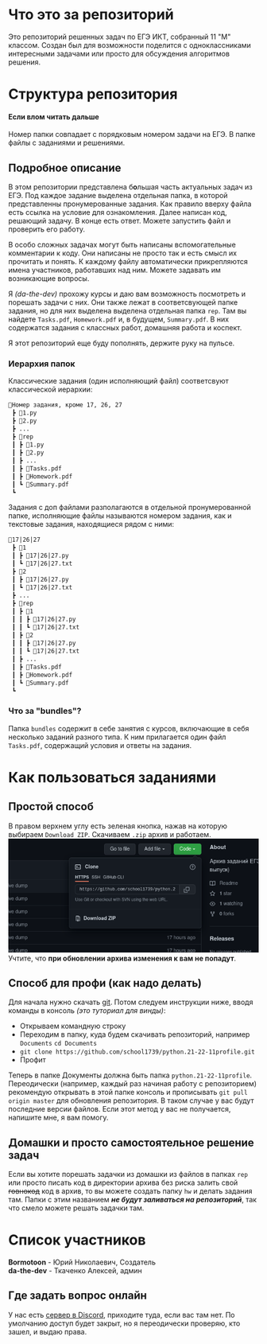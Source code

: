 # Что это за репозиторий
Это репозиторий решенных задач по ЕГЭ ИКТ, собранный 11 "М" классом. Создан был для возможности поделится с одноклассниками интересными задачами или просто для обсуждения алгоритмов решения.

# Структура репозитория
#### Если влом читать дальше
Номер папки совпадает с порядковым номером задачи на ЕГЭ. В папке файлы с заданиями и решениями.

## Подробное описание
В этом репозитории представлена б**о**льшая часть актуальных задач из ЕГЭ. Под каждое задание выделена отдельная папка, в которой представленны пронумерованные задания. Как правило вверху файла есть ссылка на условие для ознакомления. Далее написан код, решающий задачу. В конце есть ответ. Можете запустить файл и проверить его работу.     

В особо сложных задачах могут быть написаны вспомогательные комментарии к коду. Они написаны не просто так и есть смысл их прочитать и понять. К каждому файлу автоматически прикрепляются имена участников, работавших над ним. Можете задавать им возникающие вопросы.   

Я *(da-the-dev)* прохожу курсы и даю вам возможность посмотреть и порешать задачи с них. Они также лежат в соответсвующей папке задания, но для них выделена выделена отдельная папка `rep`. Там вы найдете `Tasks.pdf`, `Homework.pdf` и, в будущем, `Summary.pdf`. В них содержатся задания с классных работ, домашняя работа и коспект. 

Я этот репозиторий еще буду пополнять, держите руку на пульсе.

###  Иерархия папок
Классические задания (один исполняющий файл) соответсвуют классической иерархии:
```
📂Номер задания, кроме 17, 26, 27
 ┣ 📜1.py
 ┣ 📜2.py
 ┣ ...
 ┣ 📂rep
 ┃ ┣ 📜1.py
 ┃ ┣ 📜2.py
 ┃ ┣ ...
 ┃ ┣ 📜Tasks.pdf
 ┃ ┣ 📜Homework.pdf
 ┃ ┗ 📜Summary.pdf
 ┗
```
Задания с доп файлами разполагаются в отдельной пронумерованной папке, исполняющие файлы называются номером задания, как и текстовые задания, находящиеся рядом с ними:
```
📂17|26|27
 ┣ 📂1
 ┃ ┣ 📜17|26|27.py 
 ┃ ┗ 📜17|26|27.txt 
 ┣ 📂2
 ┃ ┣ 📜17|26|27.py 
 ┃ ┗ 📜17|26|27.txt 
 ┣ ...
 ┣ 📂rep
 ┃ ┣ 📂1
 ┃ ┃ ┣ 📜17|26|27.py 
 ┃ ┃ ┗ 📜17|26|27.txt 
 ┃ ┣ 📂2
 ┃ ┃ ┣ 📜17|26|27.py 
 ┃ ┃ ┗ 📜17|26|27.txt 
 ┃ ┣ ...
 ┃ ┣ 📜Tasks.pdf
 ┃ ┣ 📜Homework.pdf
 ┃ ┗ 📜Summary.pdf
 ┗
 ```
### Что за "bundles"?
Папка `bundles` содержит в себе занятия с курсов, включающие в себя несколько заданий разного типа. К ним прилагается один файл `Tasks.pdf`, содержащий условия и ответы на задания.


# Как пользоваться заданиями
## Простой способ
В правом верхнем углу есть зеленая кнопка, нажав на которую выбираем `Download ZIP`. Скачиваем `.zip` архив и работаем.
![Фотка зеленой кнопки](https://github.com/school1739/python.21-22-11profile/blob/main/assets/images/download.png)
Учтите, что __при обновлении архива изменения к вам не попадут__.

## Способ для профи (как надо делать)
Для начала нужно скачать [git](https://git-scm.com/downloads). Потом следуем инструкции ниже, вводя команды в консоль *(это туториал для винды)*:   
- Открываем командную строку
- Переходим в папку, куда будем скачивать репозиторий, например `Documents`
  `cd Documents`
- `git clone https://github.com/school1739/python.21-22-11profile.git`
- Профит

Теперь в папке Документы должна быть папка `python.21-22-11profile`. Переодически (например, каждый раз начиная работу с репозиторием) рекомендую открывать в этой папке консоль и прописывать `git pull origin master` для обновления репозитория. В таком случае у вас будут последние версии файлов.
Если этот метод у вас не получается, напишите мне, я вам помогу.

## Домашки и просто самостоятельное решение задач
Если вы хотите порешать задачки из домашки из файлов в папках `rep` или просто писать код в директории архива без риска залить свой ~~говнокод~~ код в архив, то вы можете создать папку `hw` и делать задания там. Папки с этим названием __*не будут заливаться на репозиторий*__, так что смело можете решать задачки там.

# Список участников
**Bormotoon** - Юрий Николаевич, Cоздатель     
**da-the-dev** - Ткаченко Алексей, админ


## Где задать вопрос онлайн
У нас есть [сервер в Discord](https://discord.gg/5uKbhhZARz), приходите туда, если вас там нет. По умолчанию доступ будет закрыт, но я переодически проверяю, кто зашел, и выдаю права.
